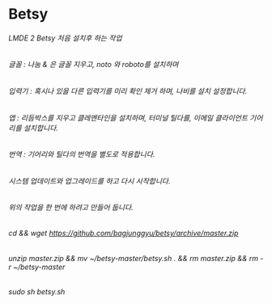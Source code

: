 # Betsy
###### LMDE 2 Betsy 처음 설치후 하는 작업
###### 글꼴 : 나눔 & 은 글꼴 지우고, noto 와 roboto를 설치하며
###### 입력기 : 혹시나 있을 다른 입력기를 미리 확인 제거 하며, 나비를 설치 설정합니다.
###### 앱 : 리듬박스를 지우고 클레멘타인을 설치하며, 터미널 틸다를, 이메일 클라이언트 기어리를 설치합니다.
###### 번역 : 기어리와 틸다의 번역을 별도로 적용합니다.
###### 시스템 업데이트와 업그레이드를 하고 다시 시작합니다.
###### 위의 작업을 한 번에 하려고 만들어 둡니다.
###### cd && wget https://github.com/bagjunggyu/betsy/archive/master.zip 
###### unzip master.zip && mv ~/betsy-master/betsy.sh . && rm master.zip && rm -r ~/betsy-master
###### sudo sh betsy.sh
